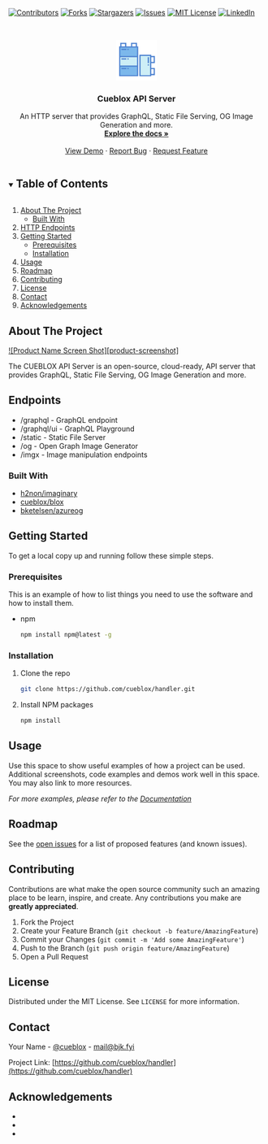 <!-- PROJECT SHIELDS -->
<!--
*** I'm using markdown "reference style" links for readability.
*** Reference links are enclosed in brackets [ ] instead of parentheses ( ).
*** See the bottom of this document for the declaration of the reference variables
*** for contributors-url, forks-url, etc. This is an optional, concise syntax you may use.
*** https://www.markdownguide.org/basic-syntax/#reference-style-links
-->
[![Contributors][contributors-shield]][contributors-url]
[![Forks][forks-shield]][forks-url]
[![Stargazers][stars-shield]][stars-url]
[![Issues][issues-shield]][issues-url]
[![MIT License][license-shield]][license-url]
[![LinkedIn][linkedin-shield]][linkedin-url]



<!-- PROJECT LOGO -->
<br />
<p align="center">
  <a href="https://github.com/cueblox/handler">
    <img src="images/cueblox-logo.svg" alt="Logo" width="80" height="80">
  </a>

  <h3 align="center">Cueblox API Server</h3>

  <p align="center">
    An HTTP server that provides GraphQL, Static File Serving, OG Image Generation and more.
    <br />
    <a href="https://github.com/cueblox/handler"><strong>Explore the docs »</strong></a>
    <br />
    <br />
    <a href="https://github.com/cueblox/handler">View Demo</a>
    ·
    <a href="https://github.com/cueblox/handler/issues">Report Bug</a>
    ·
    <a href="https://github.com/cueblox/handler/issues">Request Feature</a>
  </p>
</p>



<!-- TABLE OF CONTENTS -->
<details open="open">
  <summary><h2 style="display: inline-block">Table of Contents</h2></summary>
  <ol>
    <li>
      <a href="#about-the-project">About The Project</a>
      <ul>
        <li><a href="#built-with">Built With</a></li>
      </ul>
    </li>
	 <li>
	  <a href="#endpoints">HTTP Endpoints</a>
    </li>
    <li>
      <a href="#getting-started">Getting Started</a>
      <ul>
        <li><a href="#prerequisites">Prerequisites</a></li>
        <li><a href="#installation">Installation</a></li>
      </ul>
    </li>
    <li><a href="#usage">Usage</a></li>
    <li><a href="#roadmap">Roadmap</a></li>
    <li><a href="#contributing">Contributing</a></li>
    <li><a href="#license">License</a></li>
    <li><a href="#contact">Contact</a></li>
    <li><a href="#acknowledgements">Acknowledgements</a></li>
  </ol>
</details>



<!-- ABOUT THE PROJECT -->
## About The Project

[![Product Name Screen Shot][product-screenshot]](https://example.com)

The CUEBLOX API Server is an open-source, cloud-ready, API server that provides GraphQL, Static File Serving, OG Image Generation and more.

## Endpoints

* /graphql - GraphQL endpoint
* /graphql/ui - GraphQL Playground
* /static - Static File Server
* /og - Open Graph Image Generator
* /imgx - Image manipulation endpoints

### Built With

* [h2non/imaginary](https://github.com/h2non/imaginary)
* [cueblox/blox](https://github.com/cueblox/blox)
* [bketelsen/azureog](https://github.com/bketelsen/azureog)



<!-- GETTING STARTED -->
## Getting Started

To get a local copy up and running follow these simple steps.

### Prerequisites

This is an example of how to list things you need to use the software and how to install them.
* npm
  ```sh
  npm install npm@latest -g
  ```

### Installation

1. Clone the repo
   ```sh
   git clone https://github.com/cueblox/handler.git
   ```
2. Install NPM packages
   ```sh
   npm install
   ```



<!-- USAGE EXAMPLES -->
## Usage

Use this space to show useful examples of how a project can be used. Additional screenshots, code examples and demos work well in this space. You may also link to more resources.

_For more examples, please refer to the [Documentation](https://example.com)_



<!-- ROADMAP -->
## Roadmap

See the [open issues](https://github.com/cueblox/handler/issues) for a list of proposed features (and known issues).



<!-- CONTRIBUTING -->
## Contributing

Contributions are what make the open source community such an amazing place to be learn, inspire, and create. Any contributions you make are **greatly appreciated**.

1. Fork the Project
2. Create your Feature Branch (`git checkout -b feature/AmazingFeature`)
3. Commit your Changes (`git commit -m 'Add some AmazingFeature'`)
4. Push to the Branch (`git push origin feature/AmazingFeature`)
5. Open a Pull Request



<!-- LICENSE -->
## License

Distributed under the MIT License. See `LICENSE` for more information.



<!-- CONTACT -->
## Contact

Your Name - [@cueblox](https://twitter.com/cueblox) - mail@bjk.fyi

Project Link: [https://github.com/cueblox/handler](https://github.com/cueblox/handler)



<!-- ACKNOWLEDGEMENTS -->
## Acknowledgements

* []()
* []()
* []()





<!-- MARKDOWN LINKS & IMAGES -->
<!-- https://www.markdownguide.org/basic-syntax/#reference-style-links -->
[contributors-shield]: https://img.shields.io/github/contributors/cueblox/repo.svg?style=for-the-badge
[contributors-url]: https://github.com/cueblox/repo/graphs/contributors
[forks-shield]: https://img.shields.io/github/forks/cueblox/repo.svg?style=for-the-badge
[forks-url]: https://github.com/cueblox/repo/network/members
[stars-shield]: https://img.shields.io/github/stars/cueblox/repo.svg?style=for-the-badge
[stars-url]: https://github.com/cueblox/repo/stargazers
[issues-shield]: https://img.shields.io/github/issues/cueblox/repo.svg?style=for-the-badge
[issues-url]: https://github.com/cueblox/repo/issues
[license-shield]: https://img.shields.io/github/license/cueblox/repo.svg?style=for-the-badge
[license-url]: https://github.com/cueblox/repo/blob/master/LICENSE.txt
[linkedin-shield]: https://img.shields.io/badge/-LinkedIn-black.svg?style=for-the-badge&logo=linkedin&colorB=555
[linkedin-url]: https://linkedin.com/in/cueblox
